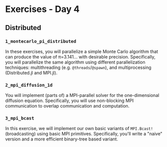 # Exercises - Day 4

## Distributed

### `1_montecarlo_pi_distributed`

In these exercises, you will parallelize a simple Monte Carlo algorithm that can produce the value of π=3.141... with desirable precision. Specifically, you will parallelize the same algorithm using different parallelization techniques: multithreading (e.g. `@threads`/`@spawn`), and multiprocessing (Distributed.jl and MPI.jl).

### `2_mpi_diffusion_1d`

You will implement (parts of) a MPI-parallel solver for the one-dimensional diffusion equation. Specifically, you will use non-blocking MPI communication to overlap communication and computation.

### `3_mpi_bcast`

In this exercise, we will implement our own basic variants of `MPI.Bcast!` (broadcasting) using basic MPI primitives. Specifically, you'll write a "naive" version and a more efficient binary-tree based variant.